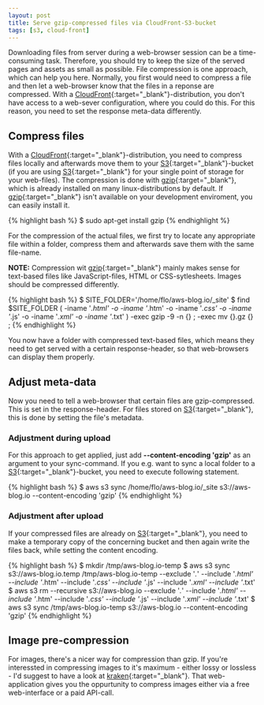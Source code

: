 ```yaml
---
layout: post
title: Serve gzip-compressed files via CloudFront-S3-bucket
tags: [s3, cloud-front]
---
```


Downloading files from server during a web-browser session can be a time-consuming task. Therefore, you should try to keep the size of the served pages and assets as small as possible. File compression is one approach, which can help you here. Normally, you first would need to compress a file and then let a web-browser know that the files in a reponse are compressed. With a [CloudFront](http://aws.amazon.com/cloudfront/){:target="_blank"}-distribution, you don't have access to a web-sever configuration, where you could do this. For this reason, you need to set the response meta-data differently.

## Compress files

With a [CloudFront](http://aws.amazon.com/cloudfront/){:target="_blank"}-distribution, you need to compress files locally and afterwards move them to your [S3](http://aws.amazon.com/s3/){:target="_blank"}-bucket (if you are using [S3](http://aws.amazon.com/s3/){:target="_blank"} for your single point of storage for your web-files). The compression is done with [gzip](http://www.gzip.org/){:target="_blank"}, which is already installed on many linux-distributions by default. If [gzip](http://www.gzip.org/){:target="_blank"} isn't available on your development enviroment, you can easily install it.

{% highlight bash %}
$ sudo apt-get install gzip
{% endhighlight %}

For the compression of the actual files, we first try to locate any appropriate file within a folder, compress them and afterwards save them with the same file-name.

**NOTE:** Compression wit [gzip](http://www.gzip.org/){:target="_blank"} mainly makes sense for text-based files like JavaScript-files, HTML or CSS-sytlesheets. Images should be compressed differently.

{% highlight bash %}
$ SITE_FOLDER='/home/flo/aws-blog.io/_site'
$ find $SITE_FOLDER \( -iname '*.html' -o -iname '*.htm' -o -iname '*.css' -o -iname '*.js' -o -iname '*.xml' -o -iname '*.txt' \) -exec gzip -9 -n {} \; -exec mv {}.gz {} \;
{% endhighlight %}

You now have a folder with compressed text-based files, which means they need to get served with a certain response-header, so that web-browsers can display them properly.

## Adjust meta-data

Now you need to tell a web-browser that certain files are gzip-compressed. This is set in the response-header. For files stored on [S3](http://aws.amazon.com/s3/){:target="_blank"}, this is done by setting the file's metadata.

### Adjustment during upload

For this approach to get applied, just add **--content-encoding 'gzip'** as an argument to your sync-command. If you e.g. want to sync a local folder to a [S3](http://aws.amazon.com/s3/){:target="_blank"}-bucket, you need to execute following statement.

{% highlight bash %}
$ aws s3 sync /home/flo/aws-blog.io/_site s3://aws-blog.io --content-encoding 'gzip'
{% endhighlight %}

### Adjustment after upload

If your compressed files are already on [S3](http://aws.amazon.com/s3/){:target="_blank"}, you need to make a temporary copy of the concerning bucket and then again write the files back, while setting the content encoding.

{% highlight bash %}
$ mkdir /tmp/aws-blog.io-temp
$ aws s3 sync s3://aws-blog.io.temp /tmp/aws-blog.io-temp --exclude '*.*' --include '*.html' --include '*.htm' --include '*.css' --include '*.js' --include '*.xml' --include '*.txt'
$ aws s3 rm --recursive s3://aws-blog.io --exclude '*.*' --include '*.html' --include '*.htm' --include '*.css' --include '*.js' --include '*.xml' --include '*.txt'
$ aws s3 sync /tmp/aws-blog.io-temp s3://aws-blog.io --content-encoding 'gzip'
{% endhighlight %}

## Image pre-compression

For images, there's a nicer way for compression than gzip. If you're interessted in compressing images to it's maximum - either lossy or lossless - I'd suggest to have a look at [kraken](http://kraken.io){:target="_blank"}. That web-application gives you the oppurtunity to compress images either via a free web-interface or a paid API-call.
